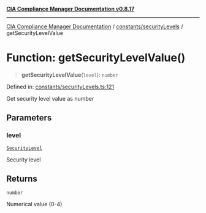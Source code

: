 [**CIA Compliance Manager Documentation v0.8.17**](../../../README.md)

***

[CIA Compliance Manager Documentation](../../../modules.md) / [constants/securityLevels](../README.md) / getSecurityLevelValue

# Function: getSecurityLevelValue()

> **getSecurityLevelValue**(`level`): `number`

Defined in: [constants/securityLevels.ts:121](https://github.com/Hack23/cia-compliance-manager/blob/6a2219920f4c187f7eafa3e355e36b35c9c19248/src/constants/securityLevels.ts#L121)

Get security level value as number

## Parameters

### level

[`SecurityLevel`](../../../types/cia/type-aliases/SecurityLevel.md)

Security level

## Returns

`number`

Numerical value (0-4)
